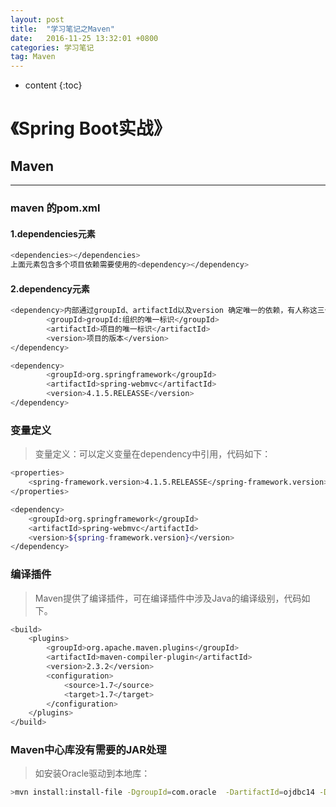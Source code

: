 ```yaml
---
layout: post
title:  "学习笔记之Maven"
date:   2016-11-25 13:32:01 +0800
categories: 学习笔记
tag: Maven
---
```


* content
{:toc}


# 《Spring Boot实战》

## Maven

----------

### maven 的pom.xml

#### 1.dependencies元素
```bash
<dependencies></dependencies>
上面元素包含多个项目依赖需要使用的<dependency></dependency>
```
#### 2.dependency元素
```bash
<dependency>内部通过groupId、artifactId以及version 确定唯一的依赖，有人称这三个为坐标</dependency>
        <groupId>groupId:组织的唯一标识</groupId>
        <artifactId>项目的唯一标识</artifactId>
        <version>项目的版本</version>
</dependency>

<dependency>
        <groupId>org.springframework</groupId>
        <artifactId>spring-webmvc</artifactId>
        <version>4.1.5.RELEASSE</version>
</dependency>
```
### 变量定义
>变量定义：<properties></properties>可以定义变量在dependency中引用，代码如下：
```bash
<properties>
    <spring-framework.version>4.1.5.RELEASSE</spring-framework.version>
</properties>

<dependency>
    <groupId>org.springframework</groupId>
    <artifactId>spring-webmvc</artifactId>
    <version>${spring-framework.version}</version>
</dependency>
```
### 编译插件

>Maven提供了编译插件，可在编译插件中涉及Java的编译级别，代码如下。

```bash
<build>
    <plugins>
        <groupId>org.apache.maven.plugins</groupId>
        <artifactId>maven-compiler-plugin</artifactId>
        <version>2.3.2</version>
        <configuration>
            <source>1.7</source>
            <target>1.7</target>
        </configuration>
    </plugins>
</build>
```
 
### Maven中心库没有需要的JAR处理

>如安装Oracle驱动到本地库：

```bash
>mvn install:install-file -DgroupId=com.oracle  -DartifactId=ojdbc14 -Dversion=10.2.0.2.0 -Dpackaging=jar  -Dfile=D:\ojdbc14.jar
```
 
 
 
 
 
 

[jekyll]:      http://jekyllrb.com
[jekyll-gh]:   https://github.com/jekyll/jekyll
[jekyll-help]: https://github.com/jekyll/jekyll-help